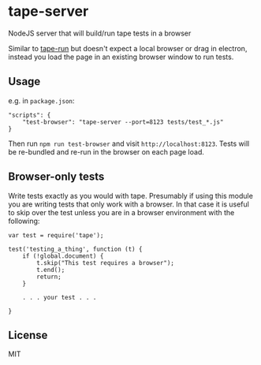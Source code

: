 # tape-server

NodeJS server that will build/run tape tests in a browser

Similar to [tape-run](https://github.com/juliangruber/tape-run) but doesn't expect a local browser or drag in electron,
instead you load the page in an existing browser window to run tests.

## Usage

e.g. in ``package.json``:

```
"scripts": {
    "test-browser": "tape-server --port=8123 tests/test_*.js"
}
```

Then run ``npm run test-browser`` and visit ``http://localhost:8123``.
Tests will be re-bundled and re-run in the browser on each page load.

## Browser-only tests

Write tests exactly as you would with tape. Presumably if using this module you
are writing tests that only work with a browser. In that case it is useful to
skip over the test unless you are in a browser environment with the following:

```
var test = require('tape');

test('testing_a_thing', function (t) {
    if (!global.document) {
        t.skip("This test requires a browser");
        t.end();
        return;
    }

    . . . your test . . .

}
```

## License

MIT
